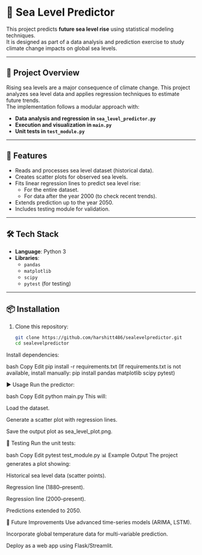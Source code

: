 # 🌊 Sea Level Predictor

This project predicts **future sea level rise** using statistical modeling techniques.  
It is designed as part of a data analysis and prediction exercise to study climate change impacts on global sea levels.  

---

## 📌 Project Overview
Rising sea levels are a major consequence of climate change. This project analyzes sea level data and applies regression techniques to estimate future trends.  
The implementation follows a modular approach with:
- **Data analysis and regression in `sea_level_predictor.py`**
- **Execution and visualization in `main.py`**
- **Unit tests in `test_module.py`**

---

## 🚀 Features
- Reads and processes sea level dataset (historical data).
- Creates scatter plots for observed sea levels.
- Fits linear regression lines to predict sea level rise:
  - For the entire dataset.
  - For data after the year 2000 (to check recent trends).
- Extends prediction up to the year 2050.
- Includes testing module for validation.

---

## 🛠️ Tech Stack
- **Language**: Python 3
- **Libraries**:
  - `pandas`
  - `matplotlib`
  - `scipy`
  - `pytest` (for testing)

---

## 📦 Installation
1. Clone this repository:
   ```bash
   git clone https://github.com/harshitt486/sealevelpredictor.git
   cd sealevelpredictor
Install dependencies:

bash
Copy
Edit
pip install -r requirements.txt
(If requirements.txt is not available, install manually: pip install pandas matplotlib scipy pytest)

▶️ Usage
Run the predictor:

bash
Copy
Edit
python main.py
This will:

Load the dataset.

Generate a scatter plot with regression lines.

Save the output plot as sea_level_plot.png.

🧪 Testing
Run the unit tests:

bash
Copy
Edit
pytest test_module.py
📊 Example Output
The project generates a plot showing:

Historical sea level data (scatter points).

Regression line (1880–present).

Regression line (2000–present).

Predictions extended to 2050.

🔮 Future Improvements
Use advanced time-series models (ARIMA, LSTM).

Incorporate global temperature data for multi-variable prediction.

Deploy as a web app using Flask/Streamlit.

